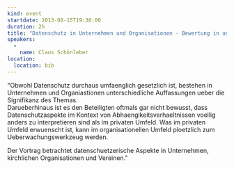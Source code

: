 ```yaml
---
kind: event
startdate: 2013-08-15T19:30:00
duration: 2h
title: "Datenschutz in Unternehmen und Organisationen - Bewertung in unterschiedlichen Kontexten"
speakers:
  -
    name: Claus Schönleber
location:
  location: bib
---
```

"Obwohl Datenschutz durchaus umfaenglich gesetzlich ist, bestehen in
Unternehmen und Organiastionen unterschiedliche Auffassungen ueber die 
Signifikanz  des Themas.                                                                     
Darueberhinaus ist es den Beteiligten oftmals gar nicht bewusst, dass
Datenschutzaspekte im Kontext von Abhaengikeitsverhaeltnissen
voellig anders zu interpretieren sind als im privaten Umfeld.
Was im privaten Umfeld erwuenscht ist, kann im organisationellen Umfeld
ploetzlich zum Ueberwachungswerkzeug werden.

Der Vortrag betrachtet datenschuetzerische Aspekte in Unternehmen,
kirchlichen Organisationen und Vereinen."

